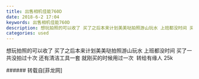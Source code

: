 ```yaml
---
title: 出售相机佳能760D
date: 2018-6-2 17:04
keywords: 出售相机佳能760D
description: 想玩拍照的可以收了 买了之后本来计划美美哒拍照游山玩水 上班都没时间 买了一共没拍过十次 还有清洁工具一套 就刚买的时候用过一次  转给有缘人 25k 
categories: used
---
```

<td class="t_f" id="postmessage_1385101">

想玩拍照的可以收了 买了之后本来计划美美哒拍照游山玩水 上班都没时间 买了一共没拍过十次 还有清洁工具一套 就刚买的时候用过一次  转给有缘人 25k <br/>
</td>
###### 转载自[菲龙网]